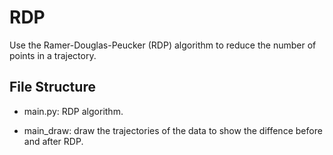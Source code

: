 # RDP

Use the Ramer-Douglas-Peucker (RDP) algorithm to reduce the number of points in a trajectory.

## File Structure

+ main.py: RDP algorithm.

+ main_draw: draw the trajectories of the data to show the diffence before and after RDP.